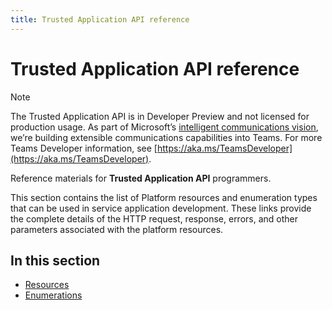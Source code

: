```yaml
---
title: Trusted Application API reference
---
```

# **Trusted Application API** reference

> [!NOTE] 
> The Trusted Application API is in Developer Preview and not licensed for production usage.  As part of Microsoft’s [intelligent communications vision](https://aka.ms/intelligentcommunicationsblog), we’re building extensible communications capabilities into Teams.  For more Teams Developer information, see [https://aka.ms/TeamsDeveloper](https://aka.ms/TeamsDeveloper).

Reference materials for **Trusted Application API** programmers.

This section contains the list of Platform resources and enumeration types that can be used in service application development. These links provide the complete details of the HTTP request, response, errors, and other parameters associated with the platform resources.

## In this section

- [Resources](https://ucwa.skype.com/trustedapplicationapi/reference/Resources.html)
- [Enumerations](https://ucwa.skype.com/trustedapplicationapi/reference/enums.html )
